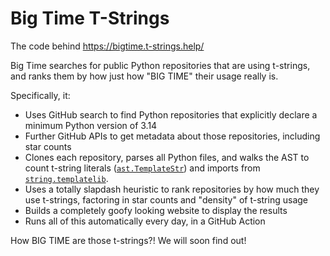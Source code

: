 # Big Time T-Strings

The code behind https://bigtime.t-strings.help/

Big Time searches for public Python repositories that are using t-strings, and ranks them by how just how "BIG TIME" their usage really is.

Specifically, it:

- Uses GitHub search to find Python repositories that explicitly declare a minimum Python version of 3.14
- Further GitHub APIs to get metadata about those repositories, including star counts
- Clones each repository, parses all Python files, and walks the AST to count t-string literals ([`ast.TemplateStr`](https://docs.python.org/3/library/ast.html#ast.TemplateStr)) and imports from [`string.templatelib`](https://docs.python.org/3/library/string.templatelib.html).
- Uses a totally slapdash heuristic to rank repositories by how much they use t-strings, factoring in star counts and "density" of t-string usage
- Builds a completely goofy looking website to display the results
- Runs all of this automatically every day, in a GitHub Action

How BIG TIME are those t-strings?! We will soon find out!
